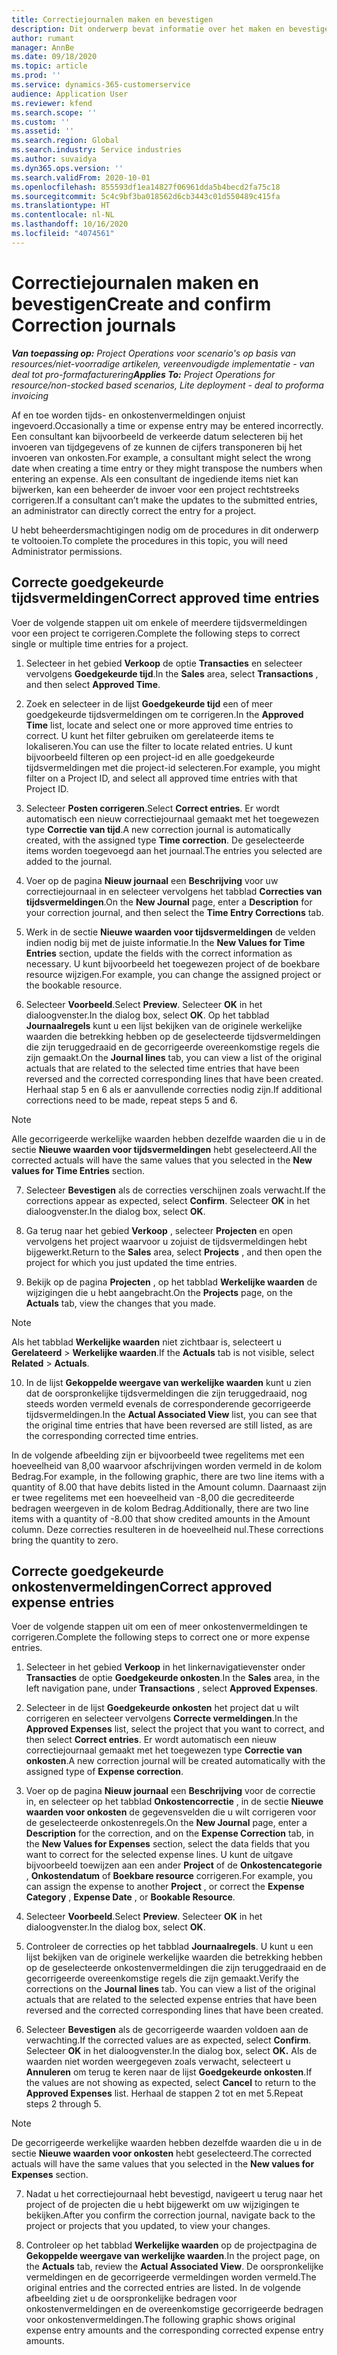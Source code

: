 ```yaml
---
title: Correctiejournalen maken en bevestigen
description: Dit onderwerp bevat informatie over het maken en bevestigen van een correctiejournaal.
author: rumant
manager: AnnBe
ms.date: 09/18/2020
ms.topic: article
ms.prod: ''
ms.service: dynamics-365-customerservice
audience: Application User
ms.reviewer: kfend
ms.search.scope: ''
ms.custom: ''
ms.assetid: ''
ms.search.region: Global
ms.search.industry: Service industries
ms.author: suvaidya
ms.dyn365.ops.version: ''
ms.search.validFrom: 2020-10-01
ms.openlocfilehash: 855593df1ea14827f06961dda5b4becd2fa75c18
ms.sourcegitcommit: 5c4c9bf3ba018562d6cb3443c01d550489c415fa
ms.translationtype: HT
ms.contentlocale: nl-NL
ms.lasthandoff: 10/16/2020
ms.locfileid: "4074561"
---
```

# <a name="create-and-confirm-correction-journals"></a><span data-ttu-id="4c270-103">Correctiejournalen maken en bevestigen</span><span class="sxs-lookup"><span data-stu-id="4c270-103">Create and confirm Correction journals</span></span>

<span data-ttu-id="4c270-104">_**Van toepassing op:** Project Operations voor scenario's op basis van resources/niet-voorradige artikelen, vereenvoudigde implementatie - van deal tot pro-formafacturering_</span><span class="sxs-lookup"><span data-stu-id="4c270-104">_**Applies To:** Project Operations for resource/non-stocked based scenarios, Lite deployment - deal to proforma invoicing_</span></span>

<span data-ttu-id="4c270-105">Af en toe worden tijds- en onkostenvermeldingen onjuist ingevoerd.</span><span class="sxs-lookup"><span data-stu-id="4c270-105">Occasionally a time or expense entry may be entered incorrectly.</span></span> <span data-ttu-id="4c270-106">Een consultant kan bijvoorbeeld de verkeerde datum selecteren bij het invoeren van tijdgegevens of ze kunnen de cijfers transponeren bij het invoeren van onkosten.</span><span class="sxs-lookup"><span data-stu-id="4c270-106">For example, a consultant might select the wrong date when creating a time entry or they might transpose the numbers when entering an expense.</span></span> <span data-ttu-id="4c270-107">Als een consultant de ingediende items niet kan bijwerken, kan een beheerder de invoer voor een project rechtstreeks corrigeren.</span><span class="sxs-lookup"><span data-stu-id="4c270-107">If a consultant can’t make the updates to the submitted entries, an administrator can directly correct the entry for a project.</span></span>

<span data-ttu-id="4c270-108">U hebt beheerdersmachtigingen nodig om de procedures in dit onderwerp te voltooien.</span><span class="sxs-lookup"><span data-stu-id="4c270-108">To complete the procedures in this topic, you will need Administrator permissions.</span></span>

## <a name="correct-approved-time-entries"></a><span data-ttu-id="4c270-109">Correcte goedgekeurde tijdsvermeldingen</span><span class="sxs-lookup"><span data-stu-id="4c270-109">Correct approved time entries</span></span>     

<span data-ttu-id="4c270-110">Voer de volgende stappen uit om enkele of meerdere tijdsvermeldingen voor een project te corrigeren.</span><span class="sxs-lookup"><span data-stu-id="4c270-110">Complete the following steps to correct single or multiple time entries for a project.</span></span>

1. <span data-ttu-id="4c270-111">Selecteer in het gebied **Verkoop** de optie **Transacties** en selecteer vervolgens **Goedgekeurde tijd**.</span><span class="sxs-lookup"><span data-stu-id="4c270-111">In the **Sales** area, select **Transactions** , and then select **Approved Time**.</span></span> 

2. <span data-ttu-id="4c270-112">Zoek en selecteer in de lijst **Goedgekeurde tijd** een of meer goedgekeurde tijdsvermeldingen om te corrigeren.</span><span class="sxs-lookup"><span data-stu-id="4c270-112">In the **Approved Time** list, locate and select one or more approved time entries to correct.</span></span> <span data-ttu-id="4c270-113">U kunt het filter gebruiken om gerelateerde items te lokaliseren.</span><span class="sxs-lookup"><span data-stu-id="4c270-113">You can use the filter to locate related entries.</span></span> <span data-ttu-id="4c270-114">U kunt bijvoorbeeld filteren op een project-id en alle goedgekeurde tijdsvermeldingen met die project-id selecteren.</span><span class="sxs-lookup"><span data-stu-id="4c270-114">For example, you might filter on a Project ID, and select all approved time entries with that Project ID.</span></span>

3. <span data-ttu-id="4c270-115">Selecteer **Posten corrigeren**.</span><span class="sxs-lookup"><span data-stu-id="4c270-115">Select **Correct entries**.</span></span> <span data-ttu-id="4c270-116">Er wordt automatisch een nieuw correctiejournaal gemaakt met het toegewezen type **Correctie van tijd**.</span><span class="sxs-lookup"><span data-stu-id="4c270-116">A new correction journal is automatically created, with the assigned type **Time correction**.</span></span> <span data-ttu-id="4c270-117">De geselecteerde items worden toegevoegd aan het journaal.</span><span class="sxs-lookup"><span data-stu-id="4c270-117">The entries you selected are added to the journal.</span></span> 

4. <span data-ttu-id="4c270-118">Voer op de pagina **Nieuw journaal** een **Beschrijving** voor uw correctiejournaal in en selecteer vervolgens het tabblad **Correcties van tijdsvermeldingen**.</span><span class="sxs-lookup"><span data-stu-id="4c270-118">On the **New Journal** page, enter a **Description** for your correction journal, and then select the **Time Entry Corrections** tab.</span></span>  

5. <span data-ttu-id="4c270-119">Werk in de sectie **Nieuwe waarden voor tijdsvermeldingen** de velden indien nodig bij met de juiste informatie.</span><span class="sxs-lookup"><span data-stu-id="4c270-119">In the **New Values for Time Entries** section, update the fields with the correct information as necessary.</span></span> <span data-ttu-id="4c270-120">U kunt bijvoorbeeld het toegewezen project of de boekbare resource wijzigen.</span><span class="sxs-lookup"><span data-stu-id="4c270-120">For example, you can change the assigned project or the bookable resource.</span></span>

6. <span data-ttu-id="4c270-121">Selecteer **Voorbeeld**.</span><span class="sxs-lookup"><span data-stu-id="4c270-121">Select **Preview**.</span></span> <span data-ttu-id="4c270-122">Selecteer **OK** in het dialoogvenster.</span><span class="sxs-lookup"><span data-stu-id="4c270-122">In the dialog box, select **OK**.</span></span> <span data-ttu-id="4c270-123">Op het tabblad **Journaalregels** kunt u een lijst bekijken van de originele werkelijke waarden die betrekking hebben op de geselecteerde tijdsvermeldingen die zijn teruggedraaid en de gecorrigeerde overeenkomstige regels die zijn gemaakt.</span><span class="sxs-lookup"><span data-stu-id="4c270-123">On the **Journal lines** tab, you can view a list of the original actuals that are related to the selected time entries that have been reversed and the corrected corresponding lines that have been created.</span></span> <span data-ttu-id="4c270-124">Herhaal stap 5 en 6 als er aanvullende correcties nodig zijn.</span><span class="sxs-lookup"><span data-stu-id="4c270-124">If additional corrections need to be made, repeat steps 5 and 6.</span></span> 

> [!NOTE]
> <span data-ttu-id="4c270-125">Alle gecorrigeerde werkelijke waarden hebben dezelfde waarden die u in de sectie **Nieuwe waarden voor tijdsvermeldingen** hebt geselecteerd.</span><span class="sxs-lookup"><span data-stu-id="4c270-125">All the corrected actuals will have the same values that you selected in the **New values for Time Entries** section.</span></span>

7. <span data-ttu-id="4c270-126">Selecteer **Bevestigen** als de correcties verschijnen zoals verwacht.</span><span class="sxs-lookup"><span data-stu-id="4c270-126">If the corrections appear as expected, select **Confirm**.</span></span> <span data-ttu-id="4c270-127">Selecteer **OK** in het dialoogvenster.</span><span class="sxs-lookup"><span data-stu-id="4c270-127">In the dialog box, select **OK**.</span></span>

8. <span data-ttu-id="4c270-128">Ga terug naar het gebied **Verkoop** , selecteer **Projecten** en open vervolgens het project waarvoor u zojuist de tijdsvermeldingen hebt bijgewerkt.</span><span class="sxs-lookup"><span data-stu-id="4c270-128">Return to the **Sales** area, select **Projects** , and then open the project for which you just updated the time entries.</span></span> 

9. <span data-ttu-id="4c270-129">Bekijk op de pagina **Projecten** , op het tabblad **Werkelijke waarden** de wijzigingen die u hebt aangebracht.</span><span class="sxs-lookup"><span data-stu-id="4c270-129">On the **Projects** page, on the **Actuals** tab, view the changes that you made.</span></span> 

> [!NOTE]
> <span data-ttu-id="4c270-130">Als het tabblad **Werkelijke waarden** niet zichtbaar is, selecteert u **Gerelateerd** > **Werkelijke waarden**.</span><span class="sxs-lookup"><span data-stu-id="4c270-130">If the **Actuals** tab is not visible, select **Related** > **Actuals**.</span></span>  

10. <span data-ttu-id="4c270-131">In de lijst **Gekoppelde weergave van werkelijke waarden** kunt u zien dat de oorspronkelijke tijdsvermeldingen die zijn teruggedraaid, nog steeds worden vermeld evenals de corresponderende gecorrigeerde tijdsvermeldingen.</span><span class="sxs-lookup"><span data-stu-id="4c270-131">In the **Actual Associated View** list, you can see that the original time entries that have been reversed are still listed, as are the corresponding corrected time entries.</span></span> 

<span data-ttu-id="4c270-132">In de volgende afbeelding zijn er bijvoorbeeld twee regelitems met een hoeveelheid van 8,00 waarvoor afschrijvingen worden vermeld in de kolom Bedrag.</span><span class="sxs-lookup"><span data-stu-id="4c270-132">For example, in the following graphic, there are two line items with a quantity of 8.00 that have debits listed in the Amount column.</span></span> <span data-ttu-id="4c270-133">Daarnaast zijn er twee regelitems met een hoeveelheid van -8,00 die gecrediteerde bedragen weergeven in de kolom Bedrag.</span><span class="sxs-lookup"><span data-stu-id="4c270-133">Additionally, there are two line items with a quantity of -8.00 that show credited amounts in the Amount column.</span></span> <span data-ttu-id="4c270-134">Deze correcties resulteren in de hoeveelheid nul.</span><span class="sxs-lookup"><span data-stu-id="4c270-134">These corrections bring the quantity to zero.</span></span>

 
## <a name="correct-approved-expense-entries"></a><span data-ttu-id="4c270-135">Correcte goedgekeurde onkostenvermeldingen</span><span class="sxs-lookup"><span data-stu-id="4c270-135">Correct approved expense entries</span></span>

<span data-ttu-id="4c270-136">Voer de volgende stappen uit om een of meer onkostenvermeldingen te corrigeren.</span><span class="sxs-lookup"><span data-stu-id="4c270-136">Complete the following steps to correct one or more expense entries.</span></span> 

1. <span data-ttu-id="4c270-137">Selecteer in het gebied **Verkoop** in het linkernavigatievenster onder **Transacties** de optie **Goedgekeurde onkosten**.</span><span class="sxs-lookup"><span data-stu-id="4c270-137">In the **Sales** area, in the left navigation pane, under **Transactions** , select **Approved Expenses**.</span></span>

2. <span data-ttu-id="4c270-138">Selecteer in de lijst **Goedgekeurde onkosten** het project dat u wilt corrigeren en selecteer vervolgens **Correcte vermeldingen**.</span><span class="sxs-lookup"><span data-stu-id="4c270-138">In the **Approved Expenses** list, select the project that you want to correct, and then select **Correct entries**.</span></span> <span data-ttu-id="4c270-139">Er wordt automatisch een nieuw correctiejournaal gemaakt met het toegewezen type **Correctie van onkosten**.</span><span class="sxs-lookup"><span data-stu-id="4c270-139">A new correction journal will be created automatically with the assigned type of **Expense correction**.</span></span> 

3. <span data-ttu-id="4c270-140">Voer op de pagina **Nieuw journaal** een **Beschrijving** voor de correctie in, en selecteer op het tabblad **Onkostencorrectie** , in de sectie **Nieuwe waarden voor onkosten** de gegevensvelden die u wilt corrigeren voor de geselecteerde onkostenregels.</span><span class="sxs-lookup"><span data-stu-id="4c270-140">On the **New Journal** page, enter a **Description** for the correction, and on the **Expense Correction** tab, in the **New Values for Expenses** section, select the data fields that you want to correct for the selected expense lines.</span></span> <span data-ttu-id="4c270-141">U kunt de uitgave bijvoorbeeld toewijzen aan een ander **Project** of de **Onkostencategorie** , **Onkostendatum** of **Boekbare resource** corrigeren.</span><span class="sxs-lookup"><span data-stu-id="4c270-141">For example, you can assign the expense to another **Project** , or correct the **Expense Category** , **Expense Date** , or **Bookable Resource**.</span></span>

4. <span data-ttu-id="4c270-142">Selecteer **Voorbeeld**.</span><span class="sxs-lookup"><span data-stu-id="4c270-142">Select **Preview**.</span></span> <span data-ttu-id="4c270-143">Selecteer **OK** in het dialoogvenster.</span><span class="sxs-lookup"><span data-stu-id="4c270-143">In the dialog box, select **OK**.</span></span> 

5. <span data-ttu-id="4c270-144">Controleer de correcties op het tabblad **Journaalregels**. U kunt u een lijst bekijken van de originele werkelijke waarden die betrekking hebben op de geselecteerde onkostenvermeldingen die zijn teruggedraaid en de gecorrigeerde overeenkomstige regels die zijn gemaakt.</span><span class="sxs-lookup"><span data-stu-id="4c270-144">Verify the corrections on the **Journal lines** tab. You can view a list of the original actuals that are related to the selected expense entries that have been reversed and the corrected corresponding lines that have been created.</span></span>

6. <span data-ttu-id="4c270-145">Selecteer **Bevestigen** als de gecorrigeerde waarden voldoen aan de verwachting.</span><span class="sxs-lookup"><span data-stu-id="4c270-145">If the corrected values are as expected, select **Confirm**.</span></span> <span data-ttu-id="4c270-146">Selecteer **OK** in het dialoogvenster.</span><span class="sxs-lookup"><span data-stu-id="4c270-146">In the dialog box, select **OK.**</span></span> <span data-ttu-id="4c270-147">Als de waarden niet worden weergegeven zoals verwacht, selecteert u **Annuleren** om terug te keren naar de lijst **Goedgekeurde onkosten**.</span><span class="sxs-lookup"><span data-stu-id="4c270-147">If the values are not showing as expected, select **Cancel** to return to the **Approved Expenses** list.</span></span> <span data-ttu-id="4c270-148">Herhaal de stappen 2 tot en met 5.</span><span class="sxs-lookup"><span data-stu-id="4c270-148">Repeat steps 2 through 5.</span></span> 

> [!NOTE]
> <span data-ttu-id="4c270-149">De gecorrigeerde werkelijke waarden hebben dezelfde waarden die u in de sectie **Nieuwe waarden voor onkosten** hebt geselecteerd.</span><span class="sxs-lookup"><span data-stu-id="4c270-149">The corrected actuals will have the same values that you selected in the **New values for Expenses** section.</span></span>

7. <span data-ttu-id="4c270-150">Nadat u het correctiejournaal hebt bevestigd, navigeert u terug naar het project of de projecten die u hebt bijgewerkt om uw wijzigingen te bekijken.</span><span class="sxs-lookup"><span data-stu-id="4c270-150">After you confirm the correction journal, navigate back to the project or projects that you updated, to view your changes.</span></span>  

8. <span data-ttu-id="4c270-151">Controleer op het tabblad **Werkelijke waarden** op de projectpagina de **Gekoppelde weergave van werkelijke waarden**.</span><span class="sxs-lookup"><span data-stu-id="4c270-151">In the project page, on the **Actuals** tab, review the **Actual Associated View**.</span></span> <span data-ttu-id="4c270-152">De oorspronkelijke vermeldingen en de gecorrigeerde vermeldingen worden vermeld.</span><span class="sxs-lookup"><span data-stu-id="4c270-152">The original entries and the corrected entries are listed.</span></span> <span data-ttu-id="4c270-153">In de volgende afbeelding ziet u de oorspronkelijke bedragen voor onkostenvermeldingen en de overeenkomstige gecorrigeerde bedragen voor onkostenvermeldingen.</span><span class="sxs-lookup"><span data-stu-id="4c270-153">The following graphic shows original expense entry amounts and the corresponding corrected expense entry amounts.</span></span> 


